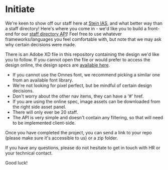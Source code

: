 # Initiate

We're keen to show off our staff here at [Stein IAS](https://steinias.com), and what better way than a staff directory! Here's where you come in - we'd like you to build a front-end for our [staff directory API](https://interview.dev.steinias.com/api/employees)! Feel free to use whatever frameworks/languages you feel comfortable with, but note that we may ask why certain decisions were made.

There is an Adobe XD file in this repository containing the design we'd like you to follow. If you cannot open the file or would prefer to access the design online, the design specs are [available here](https://xd.adobe.com/spec/db20a554-d1de-4904-4cd1-b36db60704e4-ad11/screen/d81915ed-2e05-4cea-a9c6-8cd00c1e4204/Our-Staff/). 

- If you cannot use the Omnes font, we recommend picking a similar one from an available font library.
- We're not looking for pixel perfect, but be mindful of certain design decisions.
- Don't worry about the other nav items, they can have a '#' href.
- If you are using the online spec, image assets can be downloaded from the right side asset panel.
- There will only ever be 20 staff.
- The API is very simple and doesn't contain any filtering, so that will need to be implemented client-side.

Once you have completed the project, you can send a link to your repo (please make sure it's accessible to us) or a zip folder.

If you have any questions, please do not hesitate to get in touch with HR or your technical contact.

Good luck!
